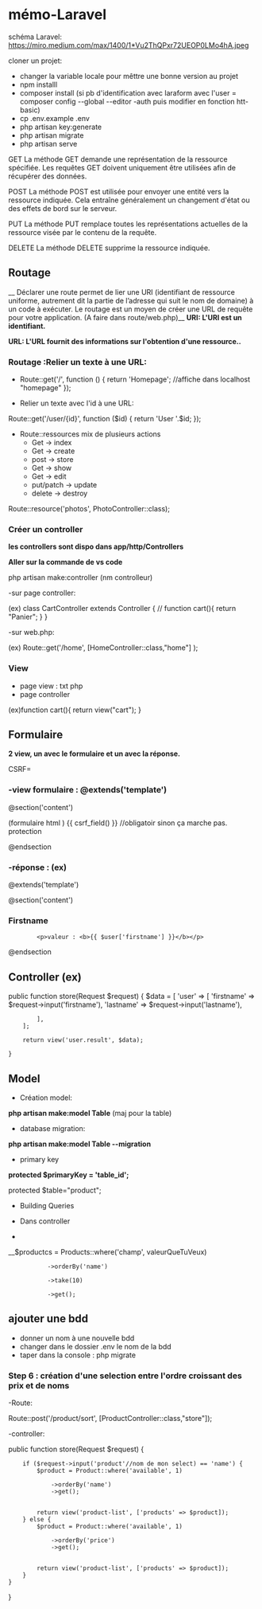 # mémo-Laravel

schéma Laravel: https://miro.medium.com/max/1400/1*Vu2ThQPxr72UEOP0LMo4hA.jpeg

cloner un projet:

- changer la variable locale pour mêttre une bonne version au projet
- npm installl
- composer install (si pb d'identification avec laraform avec l'user = composer config --global --editor -auth puis modifier en fonction htt-basic)
-  cp .env.example .env
-   php artisan key:generate
-   php artisan migrate
-   php artisan serve

GET
La méthode GET demande une représentation de la ressource spécifiée. Les requêtes GET doivent uniquement être utilisées afin de récupérer des données.

POST
La méthode POST est utilisée pour envoyer une entité vers la ressource indiquée. Cela entraîne généralement un changement d'état ou des effets de bord sur le serveur.

PUT
La méthode PUT remplace toutes les représentations actuelles de la ressource visée par le contenu de la requête.

DELETE
La méthode DELETE supprime la ressource indiquée.

## Routage 
__ Déclarer une route permet de lier une URI (identifiant de ressource uniforme, autrement dit la partie de l’adresse qui suit le nom de domaine) à un code à exécuter. Le routage est un moyen de créer une URL de requête pour votre application. (A faire dans route/web.php)__
__URI: L'URI est un identifiant.__

__URL: L'URL fournit des informations sur l'obtention d'une ressource..__




### Routage :Relier un texte à une URL:

- Route::get('/', function () {
    return 'Homepage';
    //affiche dans localhost "homepage"
}); 

- Relier un texte avec l'id à une URL:

Route::get('/user/{id}', function ($id) {
    return 'User '.$id;
});

- Route::ressources mix de plusieurs actions
    - Get -> index
    - Get -> create
    - post -> store
    - Get -> show 
    - Get -> edit
    - put/patch -> update 
    - delete -> destroy 

Route::resource('photos', PhotoController::class);



### Créer un controller

__les controllers sont dispo dans app/http/Controllers__

__Aller sur la commande de vs code__

php artisan make:controller (nm controlleur)

-sur page controller: 

(ex) class CartController extends Controller
{
    //
    function cart(){
        return "Panier";
    }
}

-sur web.php:

(ex) Route::get('/home', [HomeController::class,"home"] );

### View

- page view : txt php
- page controller 

(ex)function cart(){
        return view("cart");
    }


## Formulaire

__2 view, un avec le formulaire et un avec la réponse.__


CSRF=

### -view formulaire : @extends('template')

@section('content')

(formulaire html )
{{ csrf_field() }} //obligatoir sinon ça marche pas. protection

@endsection


### -réponse : (ex)

 @extends('template')

@section('content')

<h3>Firstname</h3>

            <p>valeur : <b>{{ $user['firstname'] }}</b></p>
            

@endsection

## Controller (ex) 

  public function store(Request $request)
    {
        $data = [
            'user' => [
                'firstname' => $request->input('firstname'),
                'lastname' => $request->input('lastname'),
                
            ],
        ];

        return view('user.result', $data);

    }

## Model

- Création model:

__php artisan make:model Table__
(maj pour la table)

- database migration:

__php artisan make:model Table --migration__

- primary key

__protected $primaryKey = 'table_id';__

protected $table="product";


- Building Queries

- Dans controller
- 
__$productcs = Products::where('champ', valeurQueTuVeux)

               ->orderBy('name')
               
               ->take(10)
               
               ->get();
               
               
                
## ajouter une bdd

- donner un nom à une nouvelle bdd
- changer dans le dossier .env le nom de la bdd
- taper dans la console : php migrate

               
               
               
               
### Step 6 : création d'une selection entre l'ordre croissant des prix et de noms

-Route:

Route::post('/product/sort', [ProductController::class,"store"]);

-controller: 

 public function store(Request $request)
    {
        
        if ($request->input('product'//nom de mon select) == 'name') {
            $product = Product::where('available', 1)

                ->orderBy('name')
                ->get();


            return view('product-list', ['products' => $product]);
        } else {
            $product = Product::where('available', 1)

                ->orderBy('price')
                ->get();


            return view('product-list', ['products' => $product]);
        }
    }
}
